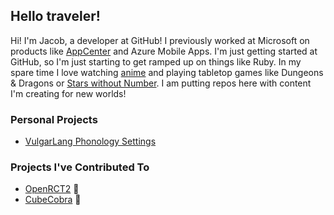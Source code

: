 ## Hello traveler!

Hi! I'm Jacob, a developer at GitHub! I previously worked at Microsoft on products like [AppCenter](https://appcenter.ms/) and Azure Mobile Apps. I'm just getting started at GitHub, so I'm just starting to get ramped up on things like Ruby.  In my spare time I love watching [anime](https://anilist.co/user/thyeggman/) and playing tabletop games like Dungeons & Dragons or [Stars without Number](https://www.drivethrurpg.com/product/226996/Stars-Without-Number-Revised-Edition).  I am putting repos here with content I'm creating for new worlds!

### Personal Projects

- [VulgarLang Phonology Settings](https://github.com/thyeggman/vulgarlang-phonology-sets)

### Projects I've Contributed To

- [OpenRCT2](https://github.com/OpenRCT2/OpenRCT2) 🎢
- [CubeCobra](https://github.com/dekkerglen/CubeCobra) 🐍

